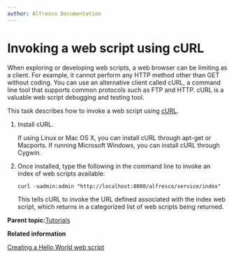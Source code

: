 ```yaml
---
author: Alfresco Documentation
---
```


# Invoking a web script using cURL

When exploring or developing web scripts, a web browser can be limiting as a client. For example, it cannot perform any HTTP method other than GET without coding. You can use an alternative client called cURL, a command line tool that supports common protocols such as FTP and HTTP. cURL is a valuable web script debugging and testing tool.

This task describes how to invoke a web script using [cURL](http://curl.haxx.se/).

1.  Install cURL.

    If using Linux or Mac OS X, you can install cURL through apt-get or Macports. If running Microsoft Windows, you can install cURL through Cygwin.

2.  Once installed, type the following in the command line to invoke an index of web scripts available:

    `curl -uadmin:admin "http://localhost:8080/alfresco/service/index"`

    This tells cURL to invoke the URL defined associated with the index web script, which returns in a categorized list of web scripts being returned.


**Parent topic:**[Tutorials](../tasks/ws-tutorials.md)

**Related information**  


[Creating a Hello World web script](ws-hello-world-create.md)

